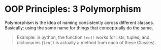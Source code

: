 # OOP Principles: 3 Polymorphism

Polymorphism is the idea of naming consistently across different classes. Basically: using the same name for things that conceptually do the same.

> Example: in python, the function `len()` works for lists, tuples, and dictionaries (`len()` is actually a method from each of these Classes).
